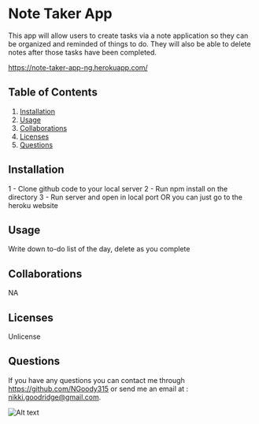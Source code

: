 
# Note Taker App

This app will allow users to create tasks via a note application so they can be organized and reminded of things to do. They will also be able to delete notes after those tasks have been completed.

https://note-taker-app-ng.herokuapp.com/

## Table of Contents
1. [Installation](#install)
2. [Usage](#usage)
3. [Collaborations](#collab)
4. [Licenses](#license)
5. [Questions](#question)

## <a name="install"/>Installation
1 - Clone github code to your local server 2 - Run npm install on the directory  3 - Run server and open in local port OR you can just go to the heroku website

## <a name="usage"/>Usage
Write down to-do list of the day, delete as you complete

## <a name="collab"/>Collaborations
NA

## <a name="license"/>Licenses
Unlicense

## <a name="question"/>Questions
If you have any questions you can contact me through https://github.com/NGoody315 or send me an email at : nikki.goodridge@gmail.com.

![Alt text]()